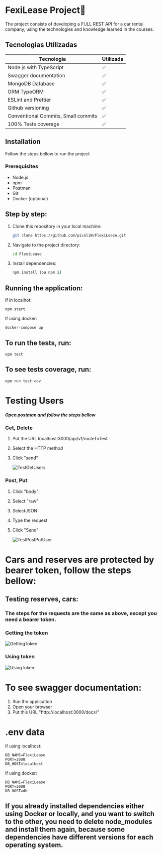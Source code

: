 # FexiLease Project🚗

The project consists of developing a FULL REST API for a car rental company, using the technologies and knowledge learned in the courses.

## Tecnologias Utilizadas

| Tecnologia                              | Utilizada           |
|-----------------------------------------|---------------------|
| Node.js with TypeScript                 | ✅                  |
| Swagger documentation                   | ✅                  |
| MongoDB Database                        | ✅                  |
| ORM TypeORM                             | ✅                  |
| ESLint and Prettier                     | ✅                  |
| Github versioning                       | ✅                  |
| Conventional Commits, Small commits     | ✅                  |
| 100% Tests coverage                     | ✅                  |


## Installation

Follow the steps bellow to run the project

### Prerequisites

- Node.js 
- npm 
- Postman
- Git
- Docker (optional)

## Step by step:

1. Clone this repository in your local machine:
   ```bash
   git clone https://github.com/picoliW/FlexiLease.git
   ```
2. Navigate to the project directory:
   ```cmd
   cd FlexiLease
   ```
3. Install dependencies:
   ```cmd
   npm install (ou npm i)
   ```

## Running the application:
If in localhot:

    npm start
    
If using docker:

    docker-compose up

## To run the tests, run:

    npm test

## To see tests coverage, run:

    npm run test:cov
    
# Testing Users

##### Open postman and follow the steps bellow

### Get, Delete 

1. Put the URL localhost:3000/api/v1/routeToTest
2. Select the HTTP method
3. Click "send"

   ![TestGetUsers](https://imgur.com/kfktxdy.png)

### Post, Put 

1. Click "body"
2. Select "raw"
2. SelectJSON
3. Type the request
4. Click "Send"

   ![TestPostPutUser](https://imgur.com/AcNEjwO.png)
   
# Cars and reserves are protected by bearer token, follow the steps bellow:

## Testing reserves, cars:

### The steps for the requests are the same as above, except you need a bearer token.

### Getting the token

   ![GettingToken](https://imgur.com/tLQpCMg.png)

### Using token

   ![UsingToken](https://imgur.com/8zzvqID.png)
   
# To see swagger documentation:

1. Run the application
2. Open your browser
3. Put this URL "http://localhost:3000/docs/"
  
   
# .env data
If using localhost:

    DB_NAME=FlexiLease
    PORT=3000
    DB_HOST=localhost
    
If using docker:
    
    DB_NAME=FlexiLease
    PORT=3000
    DB_HOST=db

## If you already installed dependencies either using Docker or locally, and you want to switch to the other, you need to delete node_modules and install them again, because some dependencies have different versions for each operating system.